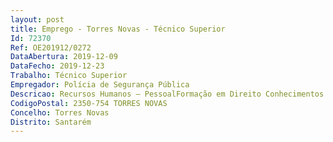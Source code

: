 ```yaml
--- 
layout: post
title: Emprego - Torres Novas - Técnico Superior
Id: 72370
Ref: OE201912/0272
DataAbertura: 2019-12-09
DataFecho: 2019-12-23
Trabalho: Técnico Superior
Empregador: Polícia de Segurança Pública
Descricao: Recursos Humanos – PessoalFormação em Direito Conhecimentos fundamentais de legislação laboralConhecimentos especializados de modelos e técnicas de avaliação de desempenhoConhecimentos especializados de técnicas de recrutamento e seleção de colaboradoresConhecimentos no processamento de remunerações
CodigoPostal: 2350-754 TORRES NOVAS
Concelho: Torres Novas
Distrito: Santarém
--- 
```

